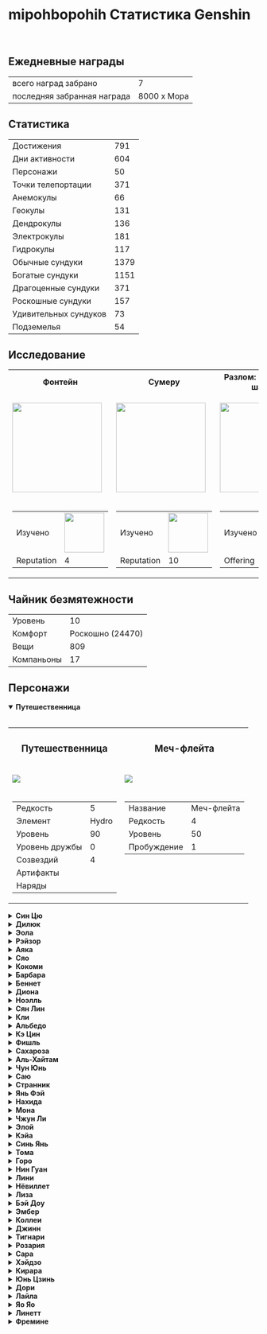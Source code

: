 <head>
  <meta charset="UTF-8" />
  <meta name="viewport" content="width=device-width, initial-scale=1.0" />
  <title>mbgenshin stats</title>
  <link rel="stylesheet" href="/styles.css" />
</head>

<body>
  <h1 class="center">mipohbopohih Статистика Genshin</h1>
  <br />

  <h2>Ежедневные награды</h2>
  <table>
    <tr>
      <td>всего наград забрано</td>
      <td>7</td>
    </tr>
    <tr>
      <td>последняя забранная награда</td>
      <td>8000 x Мора</td>
    </tr>
  </table>

  <h2>Статистика</h2>
  <table>
    <tr>
      <td>Достижения</td>
      <td>791</td>
    </tr>
    <tr>
      <td>Дни активности</td>
      <td>604</td>
    </tr>
    <tr>
      <td>Персонажи</td>
      <td>50</td>
    </tr>
    <tr>
      <td>Точки телепортации</td>
      <td>371</td>
    </tr>
    <tr>
      <td>Анемокулы</td>
      <td>66</td>
    </tr>
    <tr>
      <td>Геокулы</td>
      <td>131</td>
    </tr>
    <tr>
      <td>Дендрокулы</td>
      <td>136</td>
    </tr>
    <tr>
      <td>Электрокулы</td>
      <td>181</td>
    </tr>
    <tr>
      <td>Гидрокулы</td>
      <td>117</td>
    </tr>
    <tr>
      <td>Обычные сундуки</td>
      <td>1379</td>
    </tr>
    <tr>
      <td>Богатые сундуки</td>
      <td>1151</td>
    </tr>
    <tr>
      <td>Драгоценные сундуки</td>
      <td>371</td>
    </tr>
    <tr>
      <td>Роскошные сундуки</td>
      <td>157</td>
    </tr>
    <tr>
      <td>Удивительных сундуков</td>
      <td>73</td>
    </tr>
    <tr>
      <td>Подземелья</td>
      <td>54</td>
    </tr>
  </table>

  <h2>Исследование</h2>
  <table>
    <tr>
      <th>Фонтейн</th>
      <th>Сумеру</th>
      <th>Разлом: Подземные шахты</th>
      <th>Разлом</th>
      <th>Энканомия</th>
      <th>Инадзума</th>
      <th>Драконий хребет</th>
      <th>Ли Юэ</th>
      <th>Мондштадт</th>
    </tr>
    <tr>
      <td>
        <p class="center">
          <img
            src="https://upload-os-bbs.mihoyo.com/game_record/genshin/city_icon/UI_ChapterIcon_Fengdan.png"
            width="180"
          />
        </p>
      </td>
      <td>
        <p class="center">
          <img
            src="https://upload-os-bbs.mihoyo.com/game_record/genshin/city_icon/UI_ChapterIcon_Xumi.png"
            width="180"
          />
        </p>
      </td>
      <td>
        <p class="center">
          <img
            src="https://upload-os-bbs.mihoyo.com/game_record/genshin/city_icon/UI_ChapterIcon_ChasmsMaw.png"
            width="180"
          />
        </p>
      </td>
      <td>
        <p class="center">
          <img
            src="https://upload-os-bbs.mihoyo.com/game_record/genshin/city_icon/UI_ChapterIcon_ChasmsMaw.png"
            width="180"
          />
        </p>
      </td>
      <td>
        <p class="center">
          <img
            src="https://upload-os-bbs.mihoyo.com/game_record/genshin/city_icon/UI_ChapterIcon_Enkanomiya.png"
            width="180"
          />
        </p>
      </td>
      <td>
        <p class="center">
          <img
            src="https://upload-os-bbs.mihoyo.com/game_record/genshin/city_icon/UI_ChapterIcon_Daoqi.png"
            width="180"
          />
        </p>
      </td>
      <td>
        <p class="center">
          <img
            src="https://upload-os-bbs.mihoyo.com/game_record/genshin/city_icon/UI_ChapterIcon_Dragonspine.png"
            width="180"
          />
        </p>
      </td>
      <td>
        <p class="center">
          <img
            src="https://upload-os-bbs.mihoyo.com/game_record/genshin/city_icon/UI_ChapterIcon_Liyue.png"
            width="180"
          />
        </p>
      </td>
      <td>
        <p class="center">
          <img
            src="https://upload-os-bbs.mihoyo.com/game_record/genshin/city_icon/UI_ChapterIcon_Mengde.png"
            width="180"
          />
        </p>
      </td>
    </tr>
    <tr>
      <td>
        <table>
          <tr>
            <td>Изучено</td>
            <td>
              <img src="https://progress-bar.dev/35/" width="80" />
            </td>
          </tr>
          <tr>
            <td>Reputation</td>
            <td>4</td>
          </tr>
        </table>
      </td>
      <td>
        <table>
          <tr>
            <td>Изучено</td>
            <td>
              <img src="https://progress-bar.dev/44/" width="80" />
            </td>
          </tr>
          <tr>
            <td>Reputation</td>
            <td>10</td>
          </tr>
        </table>
      </td>
      <td>
        <table>
          <tr>
            <td>Изучено</td>
            <td>
              <img src="https://progress-bar.dev/95/" width="80" />
            </td>
          </tr>
          <tr>
            <td>Offering</td>
            <td>10</td>
          </tr>
        </table>
      </td>
      <td>
        <table>
          <tr>
            <td>Изучено</td>
            <td>
              <img src="https://progress-bar.dev/81/" width="80" />
            </td>
          </tr>
          <tr>
            <td>Offering</td>
            <td>10</td>
          </tr>
        </table>
      </td>
      <td>
        <table>
          <tr>
            <td>Изучено</td>
            <td>
              <img src="https://progress-bar.dev/66/" width="80" />
            </td>
          </tr>
          <tr>
            <td>Offering</td>
            <td>0</td>
          </tr>
        </table>
      </td>
      <td>
        <table>
          <tr>
            <td>Изучено</td>
            <td>
              <img src="https://progress-bar.dev/95/" width="80" />
            </td>
          </tr>
          <tr>
            <td>Reputation</td>
            <td>10</td>
          </tr>
        </table>
      </td>
      <td>
        <table>
          <tr>
            <td>Изучено</td>
            <td>
              <img src="https://progress-bar.dev/97/" width="80" />
            </td>
          </tr>
          <tr>
            <td>Offering</td>
            <td>12</td>
          </tr>
        </table>
      </td>
      <td>
        <table>
          <tr>
            <td>Изучено</td>
            <td>
              <img src="https://progress-bar.dev/88/" width="80" />
            </td>
          </tr>
          <tr>
            <td>Reputation</td>
            <td>8</td>
          </tr>
        </table>
      </td>
      <td>
        <table>
          <tr>
            <td>Изучено</td>
            <td>
              <img src="https://progress-bar.dev/98/" width="80" />
            </td>
          </tr>
          <tr>
            <td>Reputation</td>
            <td>8</td>
          </tr>
        </table>
      </td>
    </tr>
  </table>
  <h2>Чайник безмятежности</h2>
  <table>
    <tr>
      <td>Уровень</td>
      <td>10</td>
    </tr>
    <tr>
      <td>Комфорт</td>
      <td>Роскошно (24470)</td>
    </tr>
    <tr>
      <td>Вещи</td>
      <td>809</td>
    </tr>
    <tr>
      <td>Компаньоны</td>
      <td>17</td>
    </tr>
  </table>
  <h2>Персонажи</h2>
  <details open>
    <summary><b>Путешественница</b></summary>
    <br />
    <table>
      <tr>
        <th>
          <h3 class="center">Путешественница</h3>
        </th>
        <th>
          <h3 class="center">Меч-флейта</h3>
        </th>
      </tr>
      <tr>
        <td>
          <p class="center">
            <img
              src="https://upload-os-bbs.mihoyo.com/game_record/genshin/character_icon/UI_AvatarIcon_PlayerGirl.png"
            />
          </p>
        </td>
        <td>
          <p class="center">
            <img
              src="https://act.hoyoverse.com/hk4e/e20200928calculate/item_icon_u8f88e/0d09c7c701ef837f928f0d74858417ee.png"
            />
          </p>
        </td>
      </tr>
      <tr>
        <td>
          <table>
            <tr>
              <td>Редкость</td>
              <td>5</td>
            </tr>
            <tr>
              <td>Элемент</td>
              <td>Hydro</td>
            </tr>
            <tr>
              <td>Уровень</td>
              <td>90</td>
            </tr>
            <tr>
              <td>Уровень дружбы</td>
              <td>0</td>
            </tr>
            <tr>
              <td>Созвездий</td>
              <td>4</td>
            </tr>
            <tr>
              <td>Артифакты</td>
              <td></td>
            </tr>
            <tr>
              <td>Наряды</td>
              <td></td>
            </tr>
          </table>
        </td>
        <td valign="top">
          <table>
            <tr>
              <td>Название</td>
              <td>Меч-флейта</td>
            </tr>
            <tr>
              <td>Редкость</td>
              <td>4</td>
            </tr>
            <tr>
              <td>Уровень</td>
              <td>50</td>
            </tr>
            <tr>
              <td>Пробуждение</td>
              <td>1</td>
            </tr>
          </table>
        </td>
      </tr>
    </table>
  </details>
  <details>
    <summary><b>Син Цю</b></summary>
    <br />
    <table>
      <tr>
        <th>
          <h3 class="center">Син Цю</h3>
        </th>
        <th>
          <h3 class="center">Церемониальный меч</h3>
        </th>
      </tr>
      <tr>
        <td>
          <p class="center">
            <img
              src="https://upload-os-bbs.mihoyo.com/game_record/genshin/character_icon/UI_AvatarIcon_Xingqiu.png"
            />
          </p>
        </td>
        <td>
          <p class="center">
            <img
              src="https://act.hoyoverse.com/hk4e/e20200928calculate/item_icon_u8f88e/86f49e8b9825feb735ffae0d64b3772f.png"
            />
          </p>
        </td>
      </tr>
      <tr>
        <td>
          <table>
            <tr>
              <td>Редкость</td>
              <td>4</td>
            </tr>
            <tr>
              <td>Элемент</td>
              <td>Hydro</td>
            </tr>
            <tr>
              <td>Уровень</td>
              <td>90</td>
            </tr>
            <tr>
              <td>Уровень дружбы</td>
              <td>10</td>
            </tr>
            <tr>
              <td>Созвездий</td>
              <td>6</td>
            </tr>
            <tr>
              <td>Артифакты</td>
              <td>
                4 x Церемония древней знати<br />1 x Странствующий ансамбль<br />
              </td>
            </tr>
            <tr>
              <td>Наряды</td>
              <td></td>
            </tr>
          </table>
        </td>
        <td valign="top">
          <table>
            <tr>
              <td>Название</td>
              <td>Церемониальный меч</td>
            </tr>
            <tr>
              <td>Редкость</td>
              <td>4</td>
            </tr>
            <tr>
              <td>Уровень</td>
              <td>90</td>
            </tr>
            <tr>
              <td>Пробуждение</td>
              <td>5</td>
            </tr>
          </table>
        </td>
      </tr>
    </table>
  </details>
  <details>
    <summary><b>Дилюк</b></summary>
    <br />
    <table>
      <tr>
        <th>
          <h3 class="center">Дилюк</h3>
        </th>
        <th>
          <h3 class="center">Прототип: Архаичный</h3>
        </th>
      </tr>
      <tr>
        <td>
          <p class="center">
            <img
              src="https://upload-os-bbs.mihoyo.com/game_record/genshin/character_icon/UI_AvatarIcon_Diluc.png"
            />
          </p>
        </td>
        <td>
          <p class="center">
            <img
              src="https://act.hoyoverse.com/hk4e/e20200928calculate/item_icon_u8f88e/36d4aebe9efbf15ea13f4dd1b9b9d707.png"
            />
          </p>
        </td>
      </tr>
      <tr>
        <td>
          <table>
            <tr>
              <td>Редкость</td>
              <td>5</td>
            </tr>
            <tr>
              <td>Элемент</td>
              <td>Pyro</td>
            </tr>
            <tr>
              <td>Уровень</td>
              <td>90</td>
            </tr>
            <tr>
              <td>Уровень дружбы</td>
              <td>10</td>
            </tr>
            <tr>
              <td>Созвездий</td>
              <td>2</td>
            </tr>
            <tr>
              <td>Артифакты</td>
              <td>4 x Горящая алая ведьма<br />1 x Рыцарь крови<br /></td>
            </tr>
            <tr>
              <td>Наряды</td>
              <td></td>
            </tr>
          </table>
        </td>
        <td valign="top">
          <table>
            <tr>
              <td>Название</td>
              <td>Прототип: Архаичный</td>
            </tr>
            <tr>
              <td>Редкость</td>
              <td>4</td>
            </tr>
            <tr>
              <td>Уровень</td>
              <td>90</td>
            </tr>
            <tr>
              <td>Пробуждение</td>
              <td>5</td>
            </tr>
          </table>
        </td>
      </tr>
    </table>
  </details>
  <details>
    <summary><b>Эола</b></summary>
    <br />
    <table>
      <tr>
        <th>
          <h3 class="center">Эола</h3>
        </th>
        <th>
          <h3 class="center">Волчья погибель</h3>
        </th>
      </tr>
      <tr>
        <td>
          <p class="center">
            <img
              src="https://upload-os-bbs.mihoyo.com/game_record/genshin/character_icon/UI_AvatarIcon_Eula.png"
            />
          </p>
        </td>
        <td>
          <p class="center">
            <img
              src="https://act.hoyoverse.com/hk4e/e20200928calculate/item_icon_u8f88e/3bf39723d17b76036dece9e2459dd3e9.png"
            />
          </p>
        </td>
      </tr>
      <tr>
        <td>
          <table>
            <tr>
              <td>Редкость</td>
              <td>5</td>
            </tr>
            <tr>
              <td>Элемент</td>
              <td>Cryo</td>
            </tr>
            <tr>
              <td>Уровень</td>
              <td>90</td>
            </tr>
            <tr>
              <td>Уровень дружбы</td>
              <td>10</td>
            </tr>
            <tr>
              <td>Созвездий</td>
              <td>0</td>
            </tr>
            <tr>
              <td>Артифакты</td>
              <td>2 x Бледный огонь<br />3 x Рыцарь крови<br /></td>
            </tr>
            <tr>
              <td>Наряды</td>
              <td></td>
            </tr>
          </table>
        </td>
        <td valign="top">
          <table>
            <tr>
              <td>Название</td>
              <td>Волчья погибель</td>
            </tr>
            <tr>
              <td>Редкость</td>
              <td>5</td>
            </tr>
            <tr>
              <td>Уровень</td>
              <td>90</td>
            </tr>
            <tr>
              <td>Пробуждение</td>
              <td>2</td>
            </tr>
          </table>
        </td>
      </tr>
    </table>
  </details>
  <details>
    <summary><b>Рэйзор</b></summary>
    <br />
    <table>
      <tr>
        <th>
          <h3 class="center">Рэйзор</h3>
        </th>
        <th>
          <h3 class="center">Заснеженное звёздное серебро</h3>
        </th>
      </tr>
      <tr>
        <td>
          <p class="center">
            <img
              src="https://upload-os-bbs.mihoyo.com/game_record/genshin/character_icon/UI_AvatarIcon_Razor.png"
            />
          </p>
        </td>
        <td>
          <p class="center">
            <img
              src="https://act.hoyoverse.com/hk4e/e20200928calculate/item_icon_u8f88e/96fc84fbbea97c76db5dd98d6d03d4ea.png"
            />
          </p>
        </td>
      </tr>
      <tr>
        <td>
          <table>
            <tr>
              <td>Редкость</td>
              <td>4</td>
            </tr>
            <tr>
              <td>Элемент</td>
              <td>Electro</td>
            </tr>
            <tr>
              <td>Уровень</td>
              <td>90</td>
            </tr>
            <tr>
              <td>Уровень дружбы</td>
              <td>10</td>
            </tr>
            <tr>
              <td>Созвездий</td>
              <td>3</td>
            </tr>
            <tr>
              <td>Артифакты</td>
              <td></td>
            </tr>
            <tr>
              <td>Наряды</td>
              <td></td>
            </tr>
          </table>
        </td>
        <td valign="top">
          <table>
            <tr>
              <td>Название</td>
              <td>Заснеженное звёздное серебро</td>
            </tr>
            <tr>
              <td>Редкость</td>
              <td>4</td>
            </tr>
            <tr>
              <td>Уровень</td>
              <td>60</td>
            </tr>
            <tr>
              <td>Пробуждение</td>
              <td>1</td>
            </tr>
          </table>
        </td>
      </tr>
    </table>
  </details>
  <details>
    <summary><b>Аяка</b></summary>
    <br />
    <table>
      <tr>
        <th>
          <h3 class="center">Аяка</h3>
        </th>
        <th>
          <h3 class="center">Амэнома Кагэути</h3>
        </th>
      </tr>
      <tr>
        <td>
          <p class="center">
            <img
              src="https://upload-os-bbs.mihoyo.com/game_record/genshin/character_icon/UI_AvatarIcon_Ayaka.png"
            />
          </p>
        </td>
        <td>
          <p class="center">
            <img
              src="https://act.hoyoverse.com/hk4e/e20200928calculate/item_icon_u8f88e/804562fcc3fa8873c8a41b3a41e298d7.png"
            />
          </p>
        </td>
      </tr>
      <tr>
        <td>
          <table>
            <tr>
              <td>Редкость</td>
              <td>5</td>
            </tr>
            <tr>
              <td>Элемент</td>
              <td>Cryo</td>
            </tr>
            <tr>
              <td>Уровень</td>
              <td>80</td>
            </tr>
            <tr>
              <td>Уровень дружбы</td>
              <td>10</td>
            </tr>
            <tr>
              <td>Созвездий</td>
              <td>0</td>
            </tr>
            <tr>
              <td>Артифакты</td>
              <td>
                4 x Эмблема рассечённой судьбы<br />1 x Конец гладиатора<br />
              </td>
            </tr>
            <tr>
              <td>Наряды</td>
              <td></td>
            </tr>
          </table>
        </td>
        <td valign="top">
          <table>
            <tr>
              <td>Название</td>
              <td>Амэнома Кагэути</td>
            </tr>
            <tr>
              <td>Редкость</td>
              <td>4</td>
            </tr>
            <tr>
              <td>Уровень</td>
              <td>60</td>
            </tr>
            <tr>
              <td>Пробуждение</td>
              <td>1</td>
            </tr>
          </table>
        </td>
      </tr>
    </table>
  </details>
  <details>
    <summary><b>Сяо</b></summary>
    <br />
    <table>
      <tr>
        <th>
          <h3 class="center">Сяо</h3>
        </th>
        <th>
          <h3 class="center">Белая кисть</h3>
        </th>
      </tr>
      <tr>
        <td>
          <p class="center">
            <img
              src="https://upload-os-bbs.mihoyo.com/game_record/genshin/character_icon/UI_AvatarIcon_Xiao.png"
            />
          </p>
        </td>
        <td>
          <p class="center">
            <img
              src="https://act.hoyoverse.com/hk4e/e20200928calculate/item_icon_u8f88e/3608e8850dd6f802136b9defa4dba7a0.png"
            />
          </p>
        </td>
      </tr>
      <tr>
        <td>
          <table>
            <tr>
              <td>Редкость</td>
              <td>5</td>
            </tr>
            <tr>
              <td>Элемент</td>
              <td>Anemo</td>
            </tr>
            <tr>
              <td>Уровень</td>
              <td>80</td>
            </tr>
            <tr>
              <td>Уровень дружбы</td>
              <td>10</td>
            </tr>
            <tr>
              <td>Созвездий</td>
              <td>1</td>
            </tr>
            <tr>
              <td>Артифакты</td>
              <td>3 x Странствующий ансамбль<br /></td>
            </tr>
            <tr>
              <td>Наряды</td>
              <td></td>
            </tr>
          </table>
        </td>
        <td valign="top">
          <table>
            <tr>
              <td>Название</td>
              <td>Белая кисть</td>
            </tr>
            <tr>
              <td>Редкость</td>
              <td>3</td>
            </tr>
            <tr>
              <td>Уровень</td>
              <td>60</td>
            </tr>
            <tr>
              <td>Пробуждение</td>
              <td>2</td>
            </tr>
          </table>
        </td>
      </tr>
    </table>
  </details>
  <details>
    <summary><b>Кокоми</b></summary>
    <br />
    <table>
      <tr>
        <th>
          <h3 class="center">Кокоми</h3>
        </th>
        <th>
          <h3 class="center">Эпос о драконоборцах</h3>
        </th>
      </tr>
      <tr>
        <td>
          <p class="center">
            <img
              src="https://upload-os-bbs.mihoyo.com/game_record/genshin/character_icon/UI_AvatarIcon_Kokomi.png"
            />
          </p>
        </td>
        <td>
          <p class="center">
            <img
              src="https://act.hoyoverse.com/hk4e/e20200928calculate/item_icon_u8f88e/e6fa22215c5be4aeb8c632ad53c401d8.png"
            />
          </p>
        </td>
      </tr>
      <tr>
        <td>
          <table>
            <tr>
              <td>Редкость</td>
              <td>5</td>
            </tr>
            <tr>
              <td>Элемент</td>
              <td>Hydro</td>
            </tr>
            <tr>
              <td>Уровень</td>
              <td>70</td>
            </tr>
            <tr>
              <td>Уровень дружбы</td>
              <td>10</td>
            </tr>
            <tr>
              <td>Созвездий</td>
              <td>0</td>
            </tr>
            <tr>
              <td>Артифакты</td>
              <td>
                4 x Стойкость Миллелита<br />1 x Возлюбленная юная дева<br />
              </td>
            </tr>
            <tr>
              <td>Наряды</td>
              <td></td>
            </tr>
          </table>
        </td>
        <td valign="top">
          <table>
            <tr>
              <td>Название</td>
              <td>Эпос о драконоборцах</td>
            </tr>
            <tr>
              <td>Редкость</td>
              <td>3</td>
            </tr>
            <tr>
              <td>Уровень</td>
              <td>90</td>
            </tr>
            <tr>
              <td>Пробуждение</td>
              <td>5</td>
            </tr>
          </table>
        </td>
      </tr>
    </table>
  </details>
  <details>
    <summary><b>Барбара</b></summary>
    <br />
    <table>
      <tr>
        <th>
          <h3 class="center">Барбара</h3>
        </th>
        <th>
          <h3 class="center">Эпос о драконоборцах</h3>
        </th>
      </tr>
      <tr>
        <td>
          <p class="center">
            <img
              src="https://upload-os-bbs.mihoyo.com/game_record/genshin/character_icon/UI_AvatarIcon_Barbara.png"
            />
          </p>
        </td>
        <td>
          <p class="center">
            <img
              src="https://act.hoyoverse.com/hk4e/e20200928calculate/item_icon_u8f88e/e6fa22215c5be4aeb8c632ad53c401d8.png"
            />
          </p>
        </td>
      </tr>
      <tr>
        <td>
          <table>
            <tr>
              <td>Редкость</td>
              <td>4</td>
            </tr>
            <tr>
              <td>Элемент</td>
              <td>Hydro</td>
            </tr>
            <tr>
              <td>Уровень</td>
              <td>70</td>
            </tr>
            <tr>
              <td>Уровень дружбы</td>
              <td>10</td>
            </tr>
            <tr>
              <td>Созвездий</td>
              <td>5</td>
            </tr>
            <tr>
              <td>Артифакты</td>
              <td>
                3 x Возлюбленная юная дева<br />1 x Странствующий ансамбль<br />1
                x Конец гладиатора<br />
              </td>
            </tr>
            <tr>
              <td>Наряды</td>
              <td>Летний блеск</td>
            </tr>
          </table>
        </td>
        <td valign="top">
          <table>
            <tr>
              <td>Название</td>
              <td>Эпос о драконоборцах</td>
            </tr>
            <tr>
              <td>Редкость</td>
              <td>3</td>
            </tr>
            <tr>
              <td>Уровень</td>
              <td>90</td>
            </tr>
            <tr>
              <td>Пробуждение</td>
              <td>5</td>
            </tr>
          </table>
        </td>
      </tr>
    </table>
  </details>
  <details>
    <summary><b>Беннет</b></summary>
    <br />
    <table>
      <tr>
        <th>
          <h3 class="center">Беннет</h3>
        </th>
        <th>
          <h3 class="center">Прототип: Злоба</h3>
        </th>
      </tr>
      <tr>
        <td>
          <p class="center">
            <img
              src="https://upload-os-bbs.mihoyo.com/game_record/genshin/character_icon/UI_AvatarIcon_Bennett.png"
            />
          </p>
        </td>
        <td>
          <p class="center">
            <img
              src="https://act.hoyoverse.com/hk4e/e20200928calculate/item_icon_u8f88e/a43522ceba0fb934975a00142d3ea6bc.png"
            />
          </p>
        </td>
      </tr>
      <tr>
        <td>
          <table>
            <tr>
              <td>Редкость</td>
              <td>4</td>
            </tr>
            <tr>
              <td>Элемент</td>
              <td>Pyro</td>
            </tr>
            <tr>
              <td>Уровень</td>
              <td>70</td>
            </tr>
            <tr>
              <td>Уровень дружбы</td>
              <td>10</td>
            </tr>
            <tr>
              <td>Созвездий</td>
              <td>4</td>
            </tr>
            <tr>
              <td>Артифакты</td>
              <td>1 x Конец гладиатора<br />4 x Инструктор<br /></td>
            </tr>
            <tr>
              <td>Наряды</td>
              <td></td>
            </tr>
          </table>
        </td>
        <td valign="top">
          <table>
            <tr>
              <td>Название</td>
              <td>Прототип: Злоба</td>
            </tr>
            <tr>
              <td>Редкость</td>
              <td>4</td>
            </tr>
            <tr>
              <td>Уровень</td>
              <td>70</td>
            </tr>
            <tr>
              <td>Пробуждение</td>
              <td>1</td>
            </tr>
          </table>
        </td>
      </tr>
    </table>
  </details>
  <details>
    <summary><b>Диона</b></summary>
    <br />
    <table>
      <tr>
        <th>
          <h3 class="center">Диона</h3>
        </th>
        <th>
          <h3 class="center">Изогнутый лук</h3>
        </th>
      </tr>
      <tr>
        <td>
          <p class="center">
            <img
              src="https://upload-os-bbs.mihoyo.com/game_record/genshin/character_icon/UI_AvatarIcon_Diona.png"
            />
          </p>
        </td>
        <td>
          <p class="center">
            <img
              src="https://act.hoyoverse.com/hk4e/e20200928calculate/item_icon_u8f88e/35c0d0b36b3e9bb3ab3185c074203566.png"
            />
          </p>
        </td>
      </tr>
      <tr>
        <td>
          <table>
            <tr>
              <td>Редкость</td>
              <td>4</td>
            </tr>
            <tr>
              <td>Элемент</td>
              <td>Cryo</td>
            </tr>
            <tr>
              <td>Уровень</td>
              <td>70</td>
            </tr>
            <tr>
              <td>Уровень дружбы</td>
              <td>10</td>
            </tr>
            <tr>
              <td>Созвездий</td>
              <td>6</td>
            </tr>
            <tr>
              <td>Артифакты</td>
              <td></td>
            </tr>
            <tr>
              <td>Наряды</td>
              <td></td>
            </tr>
          </table>
        </td>
        <td valign="top">
          <table>
            <tr>
              <td>Название</td>
              <td>Изогнутый лук</td>
            </tr>
            <tr>
              <td>Редкость</td>
              <td>3</td>
            </tr>
            <tr>
              <td>Уровень</td>
              <td>40</td>
            </tr>
            <tr>
              <td>Пробуждение</td>
              <td>2</td>
            </tr>
          </table>
        </td>
      </tr>
    </table>
  </details>
  <details>
    <summary><b>Ноэлль</b></summary>
    <br />
    <table>
      <tr>
        <th>
          <h3 class="center">Ноэлль</h3>
        </th>
        <th>
          <h3 class="center">Белая тень</h3>
        </th>
      </tr>
      <tr>
        <td>
          <p class="center">
            <img
              src="https://upload-os-bbs.mihoyo.com/game_record/genshin/character_icon/UI_AvatarIcon_Noel.png"
            />
          </p>
        </td>
        <td>
          <p class="center">
            <img
              src="https://act.hoyoverse.com/hk4e/e20200928calculate/item_icon_u8f88e/83c40c01a583ac50c331d878b1bbccef.png"
            />
          </p>
        </td>
      </tr>
      <tr>
        <td>
          <table>
            <tr>
              <td>Редкость</td>
              <td>4</td>
            </tr>
            <tr>
              <td>Элемент</td>
              <td>Geo</td>
            </tr>
            <tr>
              <td>Уровень</td>
              <td>70</td>
            </tr>
            <tr>
              <td>Уровень дружбы</td>
              <td>6</td>
            </tr>
            <tr>
              <td>Созвездий</td>
              <td>6</td>
            </tr>
            <tr>
              <td>Артифакты</td>
              <td>
                2 x Кокон сладких грёз<br />2 x Конец гладиатора<br />1 x
                Странствующий ансамбль<br />
              </td>
            </tr>
            <tr>
              <td>Наряды</td>
              <td></td>
            </tr>
          </table>
        </td>
        <td valign="top">
          <table>
            <tr>
              <td>Название</td>
              <td>Белая тень</td>
            </tr>
            <tr>
              <td>Редкость</td>
              <td>4</td>
            </tr>
            <tr>
              <td>Уровень</td>
              <td>70</td>
            </tr>
            <tr>
              <td>Пробуждение</td>
              <td>1</td>
            </tr>
          </table>
        </td>
      </tr>
    </table>
  </details>
  <details>
    <summary><b>Сян Лин</b></summary>
    <br />
    <table>
      <tr>
        <th>
          <h3 class="center">Сян Лин</h3>
        </th>
        <th>
          <h3 class="center">Гроза драконов</h3>
        </th>
      </tr>
      <tr>
        <td>
          <p class="center">
            <img
              src="https://upload-os-bbs.mihoyo.com/game_record/genshin/character_icon/UI_AvatarIcon_Xiangling.png"
            />
          </p>
        </td>
        <td>
          <p class="center">
            <img
              src="https://act.hoyoverse.com/hk4e/e20200928calculate/item_icon_u8f88e/1d8abfb25a5e8a7285b715ef51a3aec9.png"
            />
          </p>
        </td>
      </tr>
      <tr>
        <td>
          <table>
            <tr>
              <td>Редкость</td>
              <td>4</td>
            </tr>
            <tr>
              <td>Элемент</td>
              <td>Pyro</td>
            </tr>
            <tr>
              <td>Уровень</td>
              <td>70</td>
            </tr>
            <tr>
              <td>Уровень дружбы</td>
              <td>1</td>
            </tr>
            <tr>
              <td>Созвездий</td>
              <td>4</td>
            </tr>
            <tr>
              <td>Артифакты</td>
              <td>1 x Конец гладиатора<br /></td>
            </tr>
            <tr>
              <td>Наряды</td>
              <td></td>
            </tr>
          </table>
        </td>
        <td valign="top">
          <table>
            <tr>
              <td>Название</td>
              <td>Гроза драконов</td>
            </tr>
            <tr>
              <td>Редкость</td>
              <td>4</td>
            </tr>
            <tr>
              <td>Уровень</td>
              <td>50</td>
            </tr>
            <tr>
              <td>Пробуждение</td>
              <td>5</td>
            </tr>
          </table>
        </td>
      </tr>
    </table>
  </details>
  <details>
    <summary><b>Кли</b></summary>
    <br />
    <table>
      <tr>
        <th>
          <h3 class="center">Кли</h3>
        </th>
        <th>
          <h3 class="center">Истории Додоко</h3>
        </th>
      </tr>
      <tr>
        <td>
          <p class="center">
            <img
              src="https://upload-os-bbs.mihoyo.com/game_record/genshin/character_icon/UI_AvatarIcon_Klee.png"
            />
          </p>
        </td>
        <td>
          <p class="center">
            <img
              src="https://act.hoyoverse.com/hk4e/e20200928calculate/item_icon_u8f88e/45b0a4cb51f5b1655241a95801363294.png"
            />
          </p>
        </td>
      </tr>
      <tr>
        <td>
          <table>
            <tr>
              <td>Редкость</td>
              <td>5</td>
            </tr>
            <tr>
              <td>Элемент</td>
              <td>Pyro</td>
            </tr>
            <tr>
              <td>Уровень</td>
              <td>60</td>
            </tr>
            <tr>
              <td>Уровень дружбы</td>
              <td>10</td>
            </tr>
            <tr>
              <td>Созвездий</td>
              <td>0</td>
            </tr>
            <tr>
              <td>Артифакты</td>
              <td></td>
            </tr>
            <tr>
              <td>Наряды</td>
              <td></td>
            </tr>
          </table>
        </td>
        <td valign="top">
          <table>
            <tr>
              <td>Название</td>
              <td>Истории Додоко</td>
            </tr>
            <tr>
              <td>Редкость</td>
              <td>4</td>
            </tr>
            <tr>
              <td>Уровень</td>
              <td>60</td>
            </tr>
            <tr>
              <td>Пробуждение</td>
              <td>5</td>
            </tr>
          </table>
        </td>
      </tr>
    </table>
  </details>
  <details>
    <summary><b>Альбедо</b></summary>
    <br />
    <table>
      <tr>
        <th>
          <h3 class="center">Альбедо</h3>
        </th>
        <th>
          <h3 class="center">Киноварное веретено</h3>
        </th>
      </tr>
      <tr>
        <td>
          <p class="center">
            <img
              src="https://upload-os-bbs.mihoyo.com/game_record/genshin/character_icon/UI_AvatarIcon_Albedo.png"
            />
          </p>
        </td>
        <td>
          <p class="center">
            <img
              src="https://act.hoyoverse.com/hk4e/e20200928calculate/item_icon_u8f88e/d397723e9c5588a6a7ace57ae3e06e65.png"
            />
          </p>
        </td>
      </tr>
      <tr>
        <td>
          <table>
            <tr>
              <td>Редкость</td>
              <td>5</td>
            </tr>
            <tr>
              <td>Элемент</td>
              <td>Geo</td>
            </tr>
            <tr>
              <td>Уровень</td>
              <td>60</td>
            </tr>
            <tr>
              <td>Уровень дружбы</td>
              <td>10</td>
            </tr>
            <tr>
              <td>Созвездий</td>
              <td>0</td>
            </tr>
            <tr>
              <td>Артифакты</td>
              <td></td>
            </tr>
            <tr>
              <td>Наряды</td>
              <td></td>
            </tr>
          </table>
        </td>
        <td valign="top">
          <table>
            <tr>
              <td>Название</td>
              <td>Киноварное веретено</td>
            </tr>
            <tr>
              <td>Редкость</td>
              <td>4</td>
            </tr>
            <tr>
              <td>Уровень</td>
              <td>70</td>
            </tr>
            <tr>
              <td>Пробуждение</td>
              <td>5</td>
            </tr>
          </table>
        </td>
      </tr>
    </table>
  </details>
  <details>
    <summary><b>Кэ Цин</b></summary>
    <br />
    <table>
      <tr>
        <th>
          <h3 class="center">Кэ Цин</h3>
        </th>
        <th>
          <h3 class="center">Тупой меч</h3>
        </th>
      </tr>
      <tr>
        <td>
          <p class="center">
            <img
              src="https://upload-os-bbs.mihoyo.com/game_record/genshin/character_icon/UI_AvatarIcon_Keqing.png"
            />
          </p>
        </td>
        <td>
          <p class="center">
            <img
              src="https://act.hoyoverse.com/hk4e/e20200928calculate/item_icon_u8f88e/d8a86bd1d7f208bff83ff34989d05b60.png"
            />
          </p>
        </td>
      </tr>
      <tr>
        <td>
          <table>
            <tr>
              <td>Редкость</td>
              <td>5</td>
            </tr>
            <tr>
              <td>Элемент</td>
              <td>Electro</td>
            </tr>
            <tr>
              <td>Уровень</td>
              <td>60</td>
            </tr>
            <tr>
              <td>Уровень дружбы</td>
              <td>10</td>
            </tr>
            <tr>
              <td>Созвездий</td>
              <td>3</td>
            </tr>
            <tr>
              <td>Артифакты</td>
              <td></td>
            </tr>
            <tr>
              <td>Наряды</td>
              <td></td>
            </tr>
          </table>
        </td>
        <td valign="top">
          <table>
            <tr>
              <td>Название</td>
              <td>Тупой меч</td>
            </tr>
            <tr>
              <td>Редкость</td>
              <td>1</td>
            </tr>
            <tr>
              <td>Уровень</td>
              <td>70</td>
            </tr>
            <tr>
              <td>Пробуждение</td>
              <td>1</td>
            </tr>
          </table>
        </td>
      </tr>
    </table>
  </details>
  <details>
    <summary><b>Фишль</b></summary>
    <br />
    <table>
      <tr>
        <th>
          <h3 class="center">Фишль</h3>
        </th>
        <th>
          <h3 class="center">Бесструнный</h3>
        </th>
      </tr>
      <tr>
        <td>
          <p class="center">
            <img
              src="https://upload-os-bbs.mihoyo.com/game_record/genshin/character_icon/UI_AvatarIcon_Fischl.png"
            />
          </p>
        </td>
        <td>
          <p class="center">
            <img
              src="https://act.hoyoverse.com/hk4e/e20200928calculate/item_icon_u8f88e/85c82d0a76efa0cce91c3c6c9455fd25.png"
            />
          </p>
        </td>
      </tr>
      <tr>
        <td>
          <table>
            <tr>
              <td>Редкость</td>
              <td>4</td>
            </tr>
            <tr>
              <td>Элемент</td>
              <td>Electro</td>
            </tr>
            <tr>
              <td>Уровень</td>
              <td>60</td>
            </tr>
            <tr>
              <td>Уровень дружбы</td>
              <td>10</td>
            </tr>
            <tr>
              <td>Созвездий</td>
              <td>6</td>
            </tr>
            <tr>
              <td>Артифакты</td>
              <td>
                4 x Странствующий ансамбль<br />1 x Стойкость Миллелита<br />
              </td>
            </tr>
            <tr>
              <td>Наряды</td>
              <td>Сон вечной ночи</td>
            </tr>
          </table>
        </td>
        <td valign="top">
          <table>
            <tr>
              <td>Название</td>
              <td>Бесструнный</td>
            </tr>
            <tr>
              <td>Редкость</td>
              <td>4</td>
            </tr>
            <tr>
              <td>Уровень</td>
              <td>70</td>
            </tr>
            <tr>
              <td>Пробуждение</td>
              <td>5</td>
            </tr>
          </table>
        </td>
      </tr>
    </table>
  </details>
  <details>
    <summary><b>Сахароза</b></summary>
    <br />
    <table>
      <tr>
        <th>
          <h3 class="center">Сахароза</h3>
        </th>
        <th>
          <h3 class="center">Песнь странника</h3>
        </th>
      </tr>
      <tr>
        <td>
          <p class="center">
            <img
              src="https://upload-os-bbs.mihoyo.com/game_record/genshin/character_icon/UI_AvatarIcon_Sucrose.png"
            />
          </p>
        </td>
        <td>
          <p class="center">
            <img
              src="https://act.hoyoverse.com/hk4e/e20200928calculate/item_icon_u8f88e/87cfb60a01d377b362434e99f6b48124.png"
            />
          </p>
        </td>
      </tr>
      <tr>
        <td>
          <table>
            <tr>
              <td>Редкость</td>
              <td>4</td>
            </tr>
            <tr>
              <td>Элемент</td>
              <td>Anemo</td>
            </tr>
            <tr>
              <td>Уровень</td>
              <td>60</td>
            </tr>
            <tr>
              <td>Уровень дружбы</td>
              <td>10</td>
            </tr>
            <tr>
              <td>Созвездий</td>
              <td>2</td>
            </tr>
            <tr>
              <td>Артифакты</td>
              <td>1 x Странствующий ансамбль<br />4 x Изумрудная тень<br /></td>
            </tr>
            <tr>
              <td>Наряды</td>
              <td></td>
            </tr>
          </table>
        </td>
        <td valign="top">
          <table>
            <tr>
              <td>Название</td>
              <td>Песнь странника</td>
            </tr>
            <tr>
              <td>Редкость</td>
              <td>4</td>
            </tr>
            <tr>
              <td>Уровень</td>
              <td>50</td>
            </tr>
            <tr>
              <td>Пробуждение</td>
              <td>2</td>
            </tr>
          </table>
        </td>
      </tr>
    </table>
  </details>
  <details>
    <summary><b>Аль-Хайтам</b></summary>
    <br />
    <table>
      <tr>
        <th>
          <h3 class="center">Аль-Хайтам</h3>
        </th>
        <th>
          <h3 class="center">Токабо сигурэ</h3>
        </th>
      </tr>
      <tr>
        <td>
          <p class="center">
            <img
              src="https://upload-os-bbs.mihoyo.com/game_record/genshin/character_icon/UI_AvatarIcon_Alhatham.png"
            />
          </p>
        </td>
        <td>
          <p class="center">
            <img
              src="https://act.hoyoverse.com/hk4e/e20200928calculate/item_icon_u8f88e/03adb052c97888e4aadc985ce546cc67.png"
            />
          </p>
        </td>
      </tr>
      <tr>
        <td>
          <table>
            <tr>
              <td>Редкость</td>
              <td>5</td>
            </tr>
            <tr>
              <td>Элемент</td>
              <td>Dendro</td>
            </tr>
            <tr>
              <td>Уровень</td>
              <td>60</td>
            </tr>
            <tr>
              <td>Уровень дружбы</td>
              <td>7</td>
            </tr>
            <tr>
              <td>Созвездий</td>
              <td>0</td>
            </tr>
            <tr>
              <td>Артифакты</td>
              <td>
                4 x Позолоченные сны<br />1 x Воспоминания дремучего леса<br />
              </td>
            </tr>
            <tr>
              <td>Наряды</td>
              <td></td>
            </tr>
          </table>
        </td>
        <td valign="top">
          <table>
            <tr>
              <td>Название</td>
              <td>Токабо сигурэ</td>
            </tr>
            <tr>
              <td>Редкость</td>
              <td>4</td>
            </tr>
            <tr>
              <td>Уровень</td>
              <td>80</td>
            </tr>
            <tr>
              <td>Пробуждение</td>
              <td>5</td>
            </tr>
          </table>
        </td>
      </tr>
    </table>
  </details>
  <details>
    <summary><b>Чун Юнь</b></summary>
    <br />
    <table>
      <tr>
        <th>
          <h3 class="center">Чун Юнь</h3>
        </th>
        <th>
          <h3 class="center">Благодатный владыка вод</h3>
        </th>
      </tr>
      <tr>
        <td>
          <p class="center">
            <img
              src="https://upload-os-bbs.mihoyo.com/game_record/genshin/character_icon/UI_AvatarIcon_Chongyun.png"
            />
          </p>
        </td>
        <td>
          <p class="center">
            <img
              src="https://act.hoyoverse.com/hk4e/e20200928calculate/item_icon_u8f88e/007fb4d5dc4954b746074ef81796d733.png"
            />
          </p>
        </td>
      </tr>
      <tr>
        <td>
          <table>
            <tr>
              <td>Редкость</td>
              <td>4</td>
            </tr>
            <tr>
              <td>Элемент</td>
              <td>Cryo</td>
            </tr>
            <tr>
              <td>Уровень</td>
              <td>60</td>
            </tr>
            <tr>
              <td>Уровень дружбы</td>
              <td>4</td>
            </tr>
            <tr>
              <td>Созвездий</td>
              <td>3</td>
            </tr>
            <tr>
              <td>Артифакты</td>
              <td></td>
            </tr>
            <tr>
              <td>Наряды</td>
              <td></td>
            </tr>
          </table>
        </td>
        <td valign="top">
          <table>
            <tr>
              <td>Название</td>
              <td>Благодатный владыка вод</td>
            </tr>
            <tr>
              <td>Редкость</td>
              <td>4</td>
            </tr>
            <tr>
              <td>Уровень</td>
              <td>80</td>
            </tr>
            <tr>
              <td>Пробуждение</td>
              <td>5</td>
            </tr>
          </table>
        </td>
      </tr>
    </table>
  </details>
  <details>
    <summary><b>Саю</b></summary>
    <br />
    <table>
      <tr>
        <th>
          <h3 class="center">Саю</h3>
        </th>
        <th>
          <h3 class="center">Двуручный меч богатыря</h3>
        </th>
      </tr>
      <tr>
        <td>
          <p class="center">
            <img
              src="https://upload-os-bbs.mihoyo.com/game_record/genshin/character_icon/UI_AvatarIcon_Sayu.png"
            />
          </p>
        </td>
        <td>
          <p class="center">
            <img
              src="https://act.hoyoverse.com/hk4e/e20200928calculate/item_icon_u8f88e/8b546341776d602be8909a1c75441f36.png"
            />
          </p>
        </td>
      </tr>
      <tr>
        <td>
          <table>
            <tr>
              <td>Редкость</td>
              <td>4</td>
            </tr>
            <tr>
              <td>Элемент</td>
              <td>Anemo</td>
            </tr>
            <tr>
              <td>Уровень</td>
              <td>50</td>
            </tr>
            <tr>
              <td>Уровень дружбы</td>
              <td>10</td>
            </tr>
            <tr>
              <td>Созвездий</td>
              <td>3</td>
            </tr>
            <tr>
              <td>Артифакты</td>
              <td></td>
            </tr>
            <tr>
              <td>Наряды</td>
              <td></td>
            </tr>
          </table>
        </td>
        <td valign="top">
          <table>
            <tr>
              <td>Название</td>
              <td>Двуручный меч богатыря</td>
            </tr>
            <tr>
              <td>Редкость</td>
              <td>1</td>
            </tr>
            <tr>
              <td>Уровень</td>
              <td>1</td>
            </tr>
            <tr>
              <td>Пробуждение</td>
              <td>1</td>
            </tr>
          </table>
        </td>
      </tr>
    </table>
  </details>
  <details>
    <summary><b>Странник</b></summary>
    <br />
    <table>
      <tr>
        <th>
          <h3 class="center">Странник</h3>
        </th>
        <th>
          <h3 class="center">Небесный атлас</h3>
        </th>
      </tr>
      <tr>
        <td>
          <p class="center">
            <img
              src="https://upload-os-bbs.mihoyo.com/game_record/genshin/character_icon/UI_AvatarIcon_Wanderer.png"
            />
          </p>
        </td>
        <td>
          <p class="center">
            <img
              src="https://act.hoyoverse.com/hk4e/e20200928calculate/item_icon_u8f88e/efde207f9fa8b4fec0a15d6b3cb03db8.png"
            />
          </p>
        </td>
      </tr>
      <tr>
        <td>
          <table>
            <tr>
              <td>Редкость</td>
              <td>5</td>
            </tr>
            <tr>
              <td>Элемент</td>
              <td>Anemo</td>
            </tr>
            <tr>
              <td>Уровень</td>
              <td>50</td>
            </tr>
            <tr>
              <td>Уровень дружбы</td>
              <td>9</td>
            </tr>
            <tr>
              <td>Созвездий</td>
              <td>0</td>
            </tr>
            <tr>
              <td>Артифакты</td>
              <td></td>
            </tr>
            <tr>
              <td>Наряды</td>
              <td></td>
            </tr>
          </table>
        </td>
        <td valign="top">
          <table>
            <tr>
              <td>Название</td>
              <td>Небесный атлас</td>
            </tr>
            <tr>
              <td>Редкость</td>
              <td>5</td>
            </tr>
            <tr>
              <td>Уровень</td>
              <td>80</td>
            </tr>
            <tr>
              <td>Пробуждение</td>
              <td>1</td>
            </tr>
          </table>
        </td>
      </tr>
    </table>
  </details>
  <details>
    <summary><b>Янь Фэй</b></summary>
    <br />
    <table>
      <tr>
        <th>
          <h3 class="center">Янь Фэй</h3>
        </th>
        <th>
          <h3 class="center">Записи ученика</h3>
        </th>
      </tr>
      <tr>
        <td>
          <p class="center">
            <img
              src="https://upload-os-bbs.mihoyo.com/game_record/genshin/character_icon/UI_AvatarIcon_Feiyan.png"
            />
          </p>
        </td>
        <td>
          <p class="center">
            <img
              src="https://act.hoyoverse.com/hk4e/e20200928calculate/item_icon_u8f88e/601019806707b68774d2f5744f468dca.png"
            />
          </p>
        </td>
      </tr>
      <tr>
        <td>
          <table>
            <tr>
              <td>Редкость</td>
              <td>4</td>
            </tr>
            <tr>
              <td>Элемент</td>
              <td>Pyro</td>
            </tr>
            <tr>
              <td>Уровень</td>
              <td>50</td>
            </tr>
            <tr>
              <td>Уровень дружбы</td>
              <td>6</td>
            </tr>
            <tr>
              <td>Созвездий</td>
              <td>2</td>
            </tr>
            <tr>
              <td>Артифакты</td>
              <td></td>
            </tr>
            <tr>
              <td>Наряды</td>
              <td></td>
            </tr>
          </table>
        </td>
        <td valign="top">
          <table>
            <tr>
              <td>Название</td>
              <td>Записи ученика</td>
            </tr>
            <tr>
              <td>Редкость</td>
              <td>1</td>
            </tr>
            <tr>
              <td>Уровень</td>
              <td>1</td>
            </tr>
            <tr>
              <td>Пробуждение</td>
              <td>1</td>
            </tr>
          </table>
        </td>
      </tr>
    </table>
  </details>
  <details>
    <summary><b>Нахида</b></summary>
    <br />
    <table>
      <tr>
        <th>
          <h3 class="center">Нахида</h3>
        </th>
        <th>
          <h3 class="center">Руководство по магии</h3>
        </th>
      </tr>
      <tr>
        <td>
          <p class="center">
            <img
              src="https://upload-os-bbs.mihoyo.com/game_record/genshin/character_icon/UI_AvatarIcon_Nahida.png"
            />
          </p>
        </td>
        <td>
          <p class="center">
            <img
              src="https://act.hoyoverse.com/hk4e/e20200928calculate/item_icon_u8f88e/24eb524c9b34d04f03b74ea2305764b2.png"
            />
          </p>
        </td>
      </tr>
      <tr>
        <td>
          <table>
            <tr>
              <td>Редкость</td>
              <td>5</td>
            </tr>
            <tr>
              <td>Элемент</td>
              <td>Dendro</td>
            </tr>
            <tr>
              <td>Уровень</td>
              <td>50</td>
            </tr>
            <tr>
              <td>Уровень дружбы</td>
              <td>5</td>
            </tr>
            <tr>
              <td>Созвездий</td>
              <td>0</td>
            </tr>
            <tr>
              <td>Артифакты</td>
              <td>4 x Воспоминания дремучего леса<br /></td>
            </tr>
            <tr>
              <td>Наряды</td>
              <td></td>
            </tr>
          </table>
        </td>
        <td valign="top">
          <table>
            <tr>
              <td>Название</td>
              <td>Руководство по магии</td>
            </tr>
            <tr>
              <td>Редкость</td>
              <td>3</td>
            </tr>
            <tr>
              <td>Уровень</td>
              <td>90</td>
            </tr>
            <tr>
              <td>Пробуждение</td>
              <td>5</td>
            </tr>
          </table>
        </td>
      </tr>
    </table>
  </details>
  <details>
    <summary><b>Мона</b></summary>
    <br />
    <table>
      <tr>
        <th>
          <h3 class="center">Мона</h3>
        </th>
        <th>
          <h3 class="center">Записи ученика</h3>
        </th>
      </tr>
      <tr>
        <td>
          <p class="center">
            <img
              src="https://upload-os-bbs.mihoyo.com/game_record/genshin/character_icon/UI_AvatarIcon_Mona.png"
            />
          </p>
        </td>
        <td>
          <p class="center">
            <img
              src="https://act.hoyoverse.com/hk4e/e20200928calculate/item_icon_u8f88e/601019806707b68774d2f5744f468dca.png"
            />
          </p>
        </td>
      </tr>
      <tr>
        <td>
          <table>
            <tr>
              <td>Редкость</td>
              <td>5</td>
            </tr>
            <tr>
              <td>Элемент</td>
              <td>Hydro</td>
            </tr>
            <tr>
              <td>Уровень</td>
              <td>50</td>
            </tr>
            <tr>
              <td>Уровень дружбы</td>
              <td>4</td>
            </tr>
            <tr>
              <td>Созвездий</td>
              <td>1</td>
            </tr>
            <tr>
              <td>Артифакты</td>
              <td></td>
            </tr>
            <tr>
              <td>Наряды</td>
              <td>Встреча звёзд и луны</td>
            </tr>
          </table>
        </td>
        <td valign="top">
          <table>
            <tr>
              <td>Название</td>
              <td>Записи ученика</td>
            </tr>
            <tr>
              <td>Редкость</td>
              <td>1</td>
            </tr>
            <tr>
              <td>Уровень</td>
              <td>1</td>
            </tr>
            <tr>
              <td>Пробуждение</td>
              <td>1</td>
            </tr>
          </table>
        </td>
      </tr>
    </table>
  </details>
  <details>
    <summary><b>Чжун Ли</b></summary>
    <br />
    <table>
      <tr>
        <th>
          <h3 class="center">Чжун Ли</h3>
        </th>
        <th>
          <h3 class="center">Чёрная кисть</h3>
        </th>
      </tr>
      <tr>
        <td>
          <p class="center">
            <img
              src="https://upload-os-bbs.mihoyo.com/game_record/genshin/character_icon/UI_AvatarIcon_Zhongli.png"
            />
          </p>
        </td>
        <td>
          <p class="center">
            <img
              src="https://act.hoyoverse.com/hk4e/e20200928calculate/item_icon_u8f88e/baba88cda64a765c92b3f336c41492e8.png"
            />
          </p>
        </td>
      </tr>
      <tr>
        <td>
          <table>
            <tr>
              <td>Редкость</td>
              <td>5</td>
            </tr>
            <tr>
              <td>Элемент</td>
              <td>Geo</td>
            </tr>
            <tr>
              <td>Уровень</td>
              <td>50</td>
            </tr>
            <tr>
              <td>Уровень дружбы</td>
              <td>3</td>
            </tr>
            <tr>
              <td>Созвездий</td>
              <td>0</td>
            </tr>
            <tr>
              <td>Артифакты</td>
              <td></td>
            </tr>
            <tr>
              <td>Наряды</td>
              <td></td>
            </tr>
          </table>
        </td>
        <td valign="top">
          <table>
            <tr>
              <td>Название</td>
              <td>Чёрная кисть</td>
            </tr>
            <tr>
              <td>Редкость</td>
              <td>3</td>
            </tr>
            <tr>
              <td>Уровень</td>
              <td>60</td>
            </tr>
            <tr>
              <td>Пробуждение</td>
              <td>5</td>
            </tr>
          </table>
        </td>
      </tr>
    </table>
  </details>
  <details>
    <summary><b>Элой</b></summary>
    <br />
    <table>
      <tr>
        <th>
          <h3 class="center">Элой</h3>
        </th>
        <th>
          <h3 class="center">Хищник</h3>
        </th>
      </tr>
      <tr>
        <td>
          <p class="center">
            <img
              src="https://upload-os-bbs.mihoyo.com/game_record/genshin/character_icon/UI_AvatarIcon_Aloy.png"
            />
          </p>
        </td>
        <td>
          <p class="center">
            <img
              src="https://act.hoyoverse.com/hk4e/e20200928calculate/item_icon_u8f88e/224eeed3ab738a097125da729aede716.png"
            />
          </p>
        </td>
      </tr>
      <tr>
        <td>
          <table>
            <tr>
              <td>Редкость</td>
              <td>5</td>
            </tr>
            <tr>
              <td>Элемент</td>
              <td>Cryo</td>
            </tr>
            <tr>
              <td>Уровень</td>
              <td>50</td>
            </tr>
            <tr>
              <td>Уровень дружбы</td>
              <td>1</td>
            </tr>
            <tr>
              <td>Созвездий</td>
              <td>0</td>
            </tr>
            <tr>
              <td>Артифакты</td>
              <td></td>
            </tr>
            <tr>
              <td>Наряды</td>
              <td></td>
            </tr>
          </table>
        </td>
        <td valign="top">
          <table>
            <tr>
              <td>Название</td>
              <td>Хищник</td>
            </tr>
            <tr>
              <td>Редкость</td>
              <td>4</td>
            </tr>
            <tr>
              <td>Уровень</td>
              <td>40</td>
            </tr>
            <tr>
              <td>Пробуждение</td>
              <td>1</td>
            </tr>
          </table>
        </td>
      </tr>
    </table>
  </details>
  <details>
    <summary><b>Кэйа</b></summary>
    <br />
    <table>
      <tr>
        <th>
          <h3 class="center">Кэйа</h3>
        </th>
        <th>
          <h3 class="center">Серебряный меч</h3>
        </th>
      </tr>
      <tr>
        <td>
          <p class="center">
            <img
              src="https://upload-os-bbs.mihoyo.com/game_record/genshin/character_icon/UI_AvatarIcon_Kaeya.png"
            />
          </p>
        </td>
        <td>
          <p class="center">
            <img
              src="https://act.hoyoverse.com/hk4e/e20200928calculate/item_icon_u8f88e/e56f2fe539435085bfec776f5adfe4a6.png"
            />
          </p>
        </td>
      </tr>
      <tr>
        <td>
          <table>
            <tr>
              <td>Редкость</td>
              <td>4</td>
            </tr>
            <tr>
              <td>Элемент</td>
              <td>Cryo</td>
            </tr>
            <tr>
              <td>Уровень</td>
              <td>50</td>
            </tr>
            <tr>
              <td>Уровень дружбы</td>
              <td>1</td>
            </tr>
            <tr>
              <td>Созвездий</td>
              <td>1</td>
            </tr>
            <tr>
              <td>Артифакты</td>
              <td></td>
            </tr>
            <tr>
              <td>Наряды</td>
              <td>Тень ветра в парусах</td>
            </tr>
          </table>
        </td>
        <td valign="top">
          <table>
            <tr>
              <td>Название</td>
              <td>Серебряный меч</td>
            </tr>
            <tr>
              <td>Редкость</td>
              <td>2</td>
            </tr>
            <tr>
              <td>Уровень</td>
              <td>1</td>
            </tr>
            <tr>
              <td>Пробуждение</td>
              <td>1</td>
            </tr>
          </table>
        </td>
      </tr>
    </table>
  </details>
  <details>
    <summary><b>Синь Янь</b></summary>
    <br />
    <table>
      <tr>
        <th>
          <h3 class="center">Синь Янь</h3>
        </th>
        <th>
          <h3 class="center">Дубина переговоров</h3>
        </th>
      </tr>
      <tr>
        <td>
          <p class="center">
            <img
              src="https://upload-os-bbs.mihoyo.com/game_record/genshin/character_icon/UI_AvatarIcon_Xinyan.png"
            />
          </p>
        </td>
        <td>
          <p class="center">
            <img
              src="https://act.hoyoverse.com/hk4e/e20200928calculate/item_icon_u8f88e/d6f21364db615aecaf1b5e8078a86c1c.png"
            />
          </p>
        </td>
      </tr>
      <tr>
        <td>
          <table>
            <tr>
              <td>Редкость</td>
              <td>4</td>
            </tr>
            <tr>
              <td>Элемент</td>
              <td>Pyro</td>
            </tr>
            <tr>
              <td>Уровень</td>
              <td>50</td>
            </tr>
            <tr>
              <td>Уровень дружбы</td>
              <td>1</td>
            </tr>
            <tr>
              <td>Созвездий</td>
              <td>6</td>
            </tr>
            <tr>
              <td>Артифакты</td>
              <td></td>
            </tr>
            <tr>
              <td>Наряды</td>
              <td></td>
            </tr>
          </table>
        </td>
        <td valign="top">
          <table>
            <tr>
              <td>Название</td>
              <td>Дубина переговоров</td>
            </tr>
            <tr>
              <td>Редкость</td>
              <td>3</td>
            </tr>
            <tr>
              <td>Уровень</td>
              <td>80</td>
            </tr>
            <tr>
              <td>Пробуждение</td>
              <td>5</td>
            </tr>
          </table>
        </td>
      </tr>
    </table>
  </details>
  <details>
    <summary><b>Тома</b></summary>
    <br />
    <table>
      <tr>
        <th>
          <h3 class="center">Тома</h3>
        </th>
        <th>
          <h3 class="center">Копьё новичка</h3>
        </th>
      </tr>
      <tr>
        <td>
          <p class="center">
            <img
              src="https://upload-os-bbs.mihoyo.com/game_record/genshin/character_icon/UI_AvatarIcon_Tohma.png"
            />
          </p>
        </td>
        <td>
          <p class="center">
            <img
              src="https://act.hoyoverse.com/hk4e/e20200928calculate/item_icon_u8f88e/7c7532accd6cb6d978ca5508b5c9e6f0.png"
            />
          </p>
        </td>
      </tr>
      <tr>
        <td>
          <table>
            <tr>
              <td>Редкость</td>
              <td>4</td>
            </tr>
            <tr>
              <td>Элемент</td>
              <td>Pyro</td>
            </tr>
            <tr>
              <td>Уровень</td>
              <td>50</td>
            </tr>
            <tr>
              <td>Уровень дружбы</td>
              <td>1</td>
            </tr>
            <tr>
              <td>Созвездий</td>
              <td>1</td>
            </tr>
            <tr>
              <td>Артифакты</td>
              <td></td>
            </tr>
            <tr>
              <td>Наряды</td>
              <td></td>
            </tr>
          </table>
        </td>
        <td valign="top">
          <table>
            <tr>
              <td>Название</td>
              <td>Копьё новичка</td>
            </tr>
            <tr>
              <td>Редкость</td>
              <td>1</td>
            </tr>
            <tr>
              <td>Уровень</td>
              <td>1</td>
            </tr>
            <tr>
              <td>Пробуждение</td>
              <td>1</td>
            </tr>
          </table>
        </td>
      </tr>
    </table>
  </details>
  <details>
    <summary><b>Горо</b></summary>
    <br />
    <table>
      <tr>
        <th>
          <h3 class="center">Горо</h3>
        </th>
        <th>
          <h3 class="center">Лук охотника</h3>
        </th>
      </tr>
      <tr>
        <td>
          <p class="center">
            <img
              src="https://upload-os-bbs.mihoyo.com/game_record/genshin/character_icon/UI_AvatarIcon_Gorou.png"
            />
          </p>
        </td>
        <td>
          <p class="center">
            <img
              src="https://act.hoyoverse.com/hk4e/e20200928calculate/item_icon_u8f88e/7e15cab60d226e6750bfd4b69152f06d.png"
            />
          </p>
        </td>
      </tr>
      <tr>
        <td>
          <table>
            <tr>
              <td>Редкость</td>
              <td>4</td>
            </tr>
            <tr>
              <td>Элемент</td>
              <td>Geo</td>
            </tr>
            <tr>
              <td>Уровень</td>
              <td>50</td>
            </tr>
            <tr>
              <td>Уровень дружбы</td>
              <td>1</td>
            </tr>
            <tr>
              <td>Созвездий</td>
              <td>0</td>
            </tr>
            <tr>
              <td>Артифакты</td>
              <td></td>
            </tr>
            <tr>
              <td>Наряды</td>
              <td></td>
            </tr>
          </table>
        </td>
        <td valign="top">
          <table>
            <tr>
              <td>Название</td>
              <td>Лук охотника</td>
            </tr>
            <tr>
              <td>Редкость</td>
              <td>1</td>
            </tr>
            <tr>
              <td>Уровень</td>
              <td>1</td>
            </tr>
            <tr>
              <td>Пробуждение</td>
              <td>1</td>
            </tr>
          </table>
        </td>
      </tr>
    </table>
  </details>
  <details>
    <summary><b>Нин Гуан</b></summary>
    <br />
    <table>
      <tr>
        <th>
          <h3 class="center">Нин Гуан</h3>
        </th>
        <th>
          <h3 class="center">Кодекс Фавония</h3>
        </th>
      </tr>
      <tr>
        <td>
          <p class="center">
            <img
              src="https://upload-os-bbs.mihoyo.com/game_record/genshin/character_icon/UI_AvatarIcon_Ningguang.png"
            />
          </p>
        </td>
        <td>
          <p class="center">
            <img
              src="https://act.hoyoverse.com/hk4e/e20200928calculate/item_icon_u8f88e/4db3265f0f8d9361067407d252d79342.png"
            />
          </p>
        </td>
      </tr>
      <tr>
        <td>
          <table>
            <tr>
              <td>Редкость</td>
              <td>4</td>
            </tr>
            <tr>
              <td>Элемент</td>
              <td>Geo</td>
            </tr>
            <tr>
              <td>Уровень</td>
              <td>40</td>
            </tr>
            <tr>
              <td>Уровень дружбы</td>
              <td>6</td>
            </tr>
            <tr>
              <td>Созвездий</td>
              <td>6</td>
            </tr>
            <tr>
              <td>Артифакты</td>
              <td></td>
            </tr>
            <tr>
              <td>Наряды</td>
              <td>Флёр орхидеи</td>
            </tr>
          </table>
        </td>
        <td valign="top">
          <table>
            <tr>
              <td>Название</td>
              <td>Кодекс Фавония</td>
            </tr>
            <tr>
              <td>Редкость</td>
              <td>4</td>
            </tr>
            <tr>
              <td>Уровень</td>
              <td>50</td>
            </tr>
            <tr>
              <td>Пробуждение</td>
              <td>2</td>
            </tr>
          </table>
        </td>
      </tr>
    </table>
  </details>
  <details>
    <summary><b>Лини</b></summary>
    <br />
    <table>
      <tr>
        <th>
          <h3 class="center">Лини</h3>
        </th>
        <th>
          <h3 class="center">Лук Амоса</h3>
        </th>
      </tr>
      <tr>
        <td>
          <p class="center">
            <img
              src="https://upload-os-bbs.mihoyo.com/game_record/genshin/character_icon/UI_AvatarIcon_Liney.png"
            />
          </p>
        </td>
        <td>
          <p class="center">
            <img
              src="https://act.hoyoverse.com/hk4e/e20200928calculate/item_icon_u8f88e/f2e05f1ffd37d438faf16e71e55b4ee1.png"
            />
          </p>
        </td>
      </tr>
      <tr>
        <td>
          <table>
            <tr>
              <td>Редкость</td>
              <td>5</td>
            </tr>
            <tr>
              <td>Элемент</td>
              <td>Pyro</td>
            </tr>
            <tr>
              <td>Уровень</td>
              <td>40</td>
            </tr>
            <tr>
              <td>Уровень дружбы</td>
              <td>2</td>
            </tr>
            <tr>
              <td>Созвездий</td>
              <td>0</td>
            </tr>
            <tr>
              <td>Артифакты</td>
              <td></td>
            </tr>
            <tr>
              <td>Наряды</td>
              <td></td>
            </tr>
          </table>
        </td>
        <td valign="top">
          <table>
            <tr>
              <td>Название</td>
              <td>Лук Амоса</td>
            </tr>
            <tr>
              <td>Редкость</td>
              <td>5</td>
            </tr>
            <tr>
              <td>Уровень</td>
              <td>70</td>
            </tr>
            <tr>
              <td>Пробуждение</td>
              <td>1</td>
            </tr>
          </table>
        </td>
      </tr>
    </table>
  </details>
  <details>
    <summary><b>Нёвиллет</b></summary>
    <br />
    <table>
      <tr>
        <th>
          <h3 class="center">Нёвиллет</h3>
        </th>
        <th>
          <h3 class="center">Обряд вечного течения</h3>
        </th>
      </tr>
      <tr>
        <td>
          <p class="center">
            <img
              src="https://upload-os-bbs.mihoyo.com/game_record/genshin/character_icon/UI_AvatarIcon_Neuvillette.png"
            />
          </p>
        </td>
        <td>
          <p class="center">
            <img
              src="https://act.hoyoverse.com/hk4e/e20200928calculate/item_icon_u8f88e/6c25c98d48744460a73c148b6d5cc39c.png"
            />
          </p>
        </td>
      </tr>
      <tr>
        <td>
          <table>
            <tr>
              <td>Редкость</td>
              <td>5</td>
            </tr>
            <tr>
              <td>Элемент</td>
              <td>Hydro</td>
            </tr>
            <tr>
              <td>Уровень</td>
              <td>40</td>
            </tr>
            <tr>
              <td>Уровень дружбы</td>
              <td>2</td>
            </tr>
            <tr>
              <td>Созвездий</td>
              <td>0</td>
            </tr>
            <tr>
              <td>Артифакты</td>
              <td></td>
            </tr>
            <tr>
              <td>Наряды</td>
              <td></td>
            </tr>
          </table>
        </td>
        <td valign="top">
          <table>
            <tr>
              <td>Название</td>
              <td>Обряд вечного течения</td>
            </tr>
            <tr>
              <td>Редкость</td>
              <td>5</td>
            </tr>
            <tr>
              <td>Уровень</td>
              <td>50</td>
            </tr>
            <tr>
              <td>Пробуждение</td>
              <td>1</td>
            </tr>
          </table>
        </td>
      </tr>
    </table>
  </details>
  <details>
    <summary><b>Лиза</b></summary>
    <br />
    <table>
      <tr>
        <th>
          <h3 class="center">Лиза</h3>
        </th>
        <th>
          <h3 class="center">Изумрудный шар</h3>
        </th>
      </tr>
      <tr>
        <td>
          <p class="center">
            <img
              src="https://upload-os-bbs.mihoyo.com/game_record/genshin/character_icon/UI_AvatarIcon_Lisa.png"
            />
          </p>
        </td>
        <td>
          <p class="center">
            <img
              src="https://act.hoyoverse.com/hk4e/e20200928calculate/item_icon_u8f88e/ab34808fea991963493aca5887a35f7f.png"
            />
          </p>
        </td>
      </tr>
      <tr>
        <td>
          <table>
            <tr>
              <td>Редкость</td>
              <td>4</td>
            </tr>
            <tr>
              <td>Элемент</td>
              <td>Electro</td>
            </tr>
            <tr>
              <td>Уровень</td>
              <td>40</td>
            </tr>
            <tr>
              <td>Уровень дружбы</td>
              <td>1</td>
            </tr>
            <tr>
              <td>Созвездий</td>
              <td>2</td>
            </tr>
            <tr>
              <td>Артифакты</td>
              <td></td>
            </tr>
            <tr>
              <td>Наряды</td>
              <td>Инкогнито в тени листвы</td>
            </tr>
          </table>
        </td>
        <td valign="top">
          <table>
            <tr>
              <td>Название</td>
              <td>Изумрудный шар</td>
            </tr>
            <tr>
              <td>Редкость</td>
              <td>3</td>
            </tr>
            <tr>
              <td>Уровень</td>
              <td>40</td>
            </tr>
            <tr>
              <td>Пробуждение</td>
              <td>5</td>
            </tr>
          </table>
        </td>
      </tr>
    </table>
  </details>
  <details>
    <summary><b>Бэй Доу</b></summary>
    <br />
    <table>
      <tr>
        <th>
          <h3 class="center">Бэй Доу</h3>
        </th>
        <th>
          <h3 class="center">Меч-колокол</h3>
        </th>
      </tr>
      <tr>
        <td>
          <p class="center">
            <img
              src="https://upload-os-bbs.mihoyo.com/game_record/genshin/character_icon/UI_AvatarIcon_Beidou.png"
            />
          </p>
        </td>
        <td>
          <p class="center">
            <img
              src="https://act.hoyoverse.com/hk4e/e20200928calculate/item_icon_u8f88e/1e60f445f22b0c49917909eaaf7a3173.png"
            />
          </p>
        </td>
      </tr>
      <tr>
        <td>
          <table>
            <tr>
              <td>Редкость</td>
              <td>4</td>
            </tr>
            <tr>
              <td>Элемент</td>
              <td>Electro</td>
            </tr>
            <tr>
              <td>Уровень</td>
              <td>40</td>
            </tr>
            <tr>
              <td>Уровень дружбы</td>
              <td>1</td>
            </tr>
            <tr>
              <td>Созвездий</td>
              <td>6</td>
            </tr>
            <tr>
              <td>Артифакты</td>
              <td></td>
            </tr>
            <tr>
              <td>Наряды</td>
              <td></td>
            </tr>
          </table>
        </td>
        <td valign="top">
          <table>
            <tr>
              <td>Название</td>
              <td>Меч-колокол</td>
            </tr>
            <tr>
              <td>Редкость</td>
              <td>4</td>
            </tr>
            <tr>
              <td>Уровень</td>
              <td>40</td>
            </tr>
            <tr>
              <td>Пробуждение</td>
              <td>1</td>
            </tr>
          </table>
        </td>
      </tr>
    </table>
  </details>
  <details>
    <summary><b>Эмбер</b></summary>
    <br />
    <table>
      <tr>
        <th>
          <h3 class="center">Эмбер</h3>
        </th>
        <th>
          <h3 class="center">Лук охотника</h3>
        </th>
      </tr>
      <tr>
        <td>
          <p class="center">
            <img
              src="https://upload-os-bbs.mihoyo.com/game_record/genshin/character_icon/UI_AvatarIcon_Ambor.png"
            />
          </p>
        </td>
        <td>
          <p class="center">
            <img
              src="https://act.hoyoverse.com/hk4e/e20200928calculate/item_icon_u8f88e/7e15cab60d226e6750bfd4b69152f06d.png"
            />
          </p>
        </td>
      </tr>
      <tr>
        <td>
          <table>
            <tr>
              <td>Редкость</td>
              <td>4</td>
            </tr>
            <tr>
              <td>Элемент</td>
              <td>Pyro</td>
            </tr>
            <tr>
              <td>Уровень</td>
              <td>26</td>
            </tr>
            <tr>
              <td>Уровень дружбы</td>
              <td>1</td>
            </tr>
            <tr>
              <td>Созвездий</td>
              <td>1</td>
            </tr>
            <tr>
              <td>Артифакты</td>
              <td></td>
            </tr>
            <tr>
              <td>Наряды</td>
              <td>Скаут на все сто</td>
            </tr>
          </table>
        </td>
        <td valign="top">
          <table>
            <tr>
              <td>Название</td>
              <td>Лук охотника</td>
            </tr>
            <tr>
              <td>Редкость</td>
              <td>1</td>
            </tr>
            <tr>
              <td>Уровень</td>
              <td>1</td>
            </tr>
            <tr>
              <td>Пробуждение</td>
              <td>1</td>
            </tr>
          </table>
        </td>
      </tr>
    </table>
  </details>
  <details>
    <summary><b>Коллеи</b></summary>
    <br />
    <table>
      <tr>
        <th>
          <h3 class="center">Коллеи</h3>
        </th>
        <th>
          <h3 class="center">Лук охотника</h3>
        </th>
      </tr>
      <tr>
        <td>
          <p class="center">
            <img
              src="https://upload-os-bbs.mihoyo.com/game_record/genshin/character_icon/UI_AvatarIcon_Collei.png"
            />
          </p>
        </td>
        <td>
          <p class="center">
            <img
              src="https://act.hoyoverse.com/hk4e/e20200928calculate/item_icon_u8f88e/7e15cab60d226e6750bfd4b69152f06d.png"
            />
          </p>
        </td>
      </tr>
      <tr>
        <td>
          <table>
            <tr>
              <td>Редкость</td>
              <td>4</td>
            </tr>
            <tr>
              <td>Элемент</td>
              <td>Dendro</td>
            </tr>
            <tr>
              <td>Уровень</td>
              <td>21</td>
            </tr>
            <tr>
              <td>Уровень дружбы</td>
              <td>3</td>
            </tr>
            <tr>
              <td>Созвездий</td>
              <td>3</td>
            </tr>
            <tr>
              <td>Артифакты</td>
              <td></td>
            </tr>
            <tr>
              <td>Наряды</td>
              <td></td>
            </tr>
          </table>
        </td>
        <td valign="top">
          <table>
            <tr>
              <td>Название</td>
              <td>Лук охотника</td>
            </tr>
            <tr>
              <td>Редкость</td>
              <td>1</td>
            </tr>
            <tr>
              <td>Уровень</td>
              <td>1</td>
            </tr>
            <tr>
              <td>Пробуждение</td>
              <td>1</td>
            </tr>
          </table>
        </td>
      </tr>
    </table>
  </details>
  <details>
    <summary><b>Джинн</b></summary>
    <br />
    <table>
      <tr>
        <th>
          <h3 class="center">Джинн</h3>
        </th>
        <th>
          <h3 class="center">Тупой меч</h3>
        </th>
      </tr>
      <tr>
        <td>
          <p class="center">
            <img
              src="https://upload-os-bbs.mihoyo.com/game_record/genshin/character_icon/UI_AvatarIcon_Qin.png"
            />
          </p>
        </td>
        <td>
          <p class="center">
            <img
              src="https://act.hoyoverse.com/hk4e/e20200928calculate/item_icon_u8f88e/d8a86bd1d7f208bff83ff34989d05b60.png"
            />
          </p>
        </td>
      </tr>
      <tr>
        <td>
          <table>
            <tr>
              <td>Редкость</td>
              <td>5</td>
            </tr>
            <tr>
              <td>Элемент</td>
              <td>Anemo</td>
            </tr>
            <tr>
              <td>Уровень</td>
              <td>20</td>
            </tr>
            <tr>
              <td>Уровень дружбы</td>
              <td>1</td>
            </tr>
            <tr>
              <td>Созвездий</td>
              <td>0</td>
            </tr>
            <tr>
              <td>Артифакты</td>
              <td></td>
            </tr>
            <tr>
              <td>Наряды</td>
              <td>Наследие Гуннхильдр</td>
            </tr>
          </table>
        </td>
        <td valign="top">
          <table>
            <tr>
              <td>Название</td>
              <td>Тупой меч</td>
            </tr>
            <tr>
              <td>Редкость</td>
              <td>1</td>
            </tr>
            <tr>
              <td>Уровень</td>
              <td>1</td>
            </tr>
            <tr>
              <td>Пробуждение</td>
              <td>1</td>
            </tr>
          </table>
        </td>
      </tr>
    </table>
  </details>
  <details>
    <summary><b>Тигнари</b></summary>
    <br />
    <table>
      <tr>
        <th>
          <h3 class="center">Тигнари</h3>
        </th>
        <th>
          <h3 class="center">Лук охотника</h3>
        </th>
      </tr>
      <tr>
        <td>
          <p class="center">
            <img
              src="https://upload-os-bbs.mihoyo.com/game_record/genshin/character_icon/UI_AvatarIcon_Tighnari.png"
            />
          </p>
        </td>
        <td>
          <p class="center">
            <img
              src="https://act.hoyoverse.com/hk4e/e20200928calculate/item_icon_u8f88e/7e15cab60d226e6750bfd4b69152f06d.png"
            />
          </p>
        </td>
      </tr>
      <tr>
        <td>
          <table>
            <tr>
              <td>Редкость</td>
              <td>5</td>
            </tr>
            <tr>
              <td>Элемент</td>
              <td>Dendro</td>
            </tr>
            <tr>
              <td>Уровень</td>
              <td>20</td>
            </tr>
            <tr>
              <td>Уровень дружбы</td>
              <td>1</td>
            </tr>
            <tr>
              <td>Созвездий</td>
              <td>0</td>
            </tr>
            <tr>
              <td>Артифакты</td>
              <td></td>
            </tr>
            <tr>
              <td>Наряды</td>
              <td></td>
            </tr>
          </table>
        </td>
        <td valign="top">
          <table>
            <tr>
              <td>Название</td>
              <td>Лук охотника</td>
            </tr>
            <tr>
              <td>Редкость</td>
              <td>1</td>
            </tr>
            <tr>
              <td>Уровень</td>
              <td>1</td>
            </tr>
            <tr>
              <td>Пробуждение</td>
              <td>1</td>
            </tr>
          </table>
        </td>
      </tr>
    </table>
  </details>
  <details>
    <summary><b>Розария</b></summary>
    <br />
    <table>
      <tr>
        <th>
          <h3 class="center">Розария</h3>
        </th>
        <th>
          <h3 class="center">Копьё Фавония</h3>
        </th>
      </tr>
      <tr>
        <td>
          <p class="center">
            <img
              src="https://upload-os-bbs.mihoyo.com/game_record/genshin/character_icon/UI_AvatarIcon_Rosaria.png"
            />
          </p>
        </td>
        <td>
          <p class="center">
            <img
              src="https://act.hoyoverse.com/hk4e/e20200928calculate/item_icon_u8f88e/d9d3855d86868596117b6108bfea1f93.png"
            />
          </p>
        </td>
      </tr>
      <tr>
        <td>
          <table>
            <tr>
              <td>Редкость</td>
              <td>4</td>
            </tr>
            <tr>
              <td>Элемент</td>
              <td>Cryo</td>
            </tr>
            <tr>
              <td>Уровень</td>
              <td>20</td>
            </tr>
            <tr>
              <td>Уровень дружбы</td>
              <td>1</td>
            </tr>
            <tr>
              <td>Созвездий</td>
              <td>5</td>
            </tr>
            <tr>
              <td>Артифакты</td>
              <td></td>
            </tr>
            <tr>
              <td>Наряды</td>
              <td>За вольный дух церкви</td>
            </tr>
          </table>
        </td>
        <td valign="top">
          <table>
            <tr>
              <td>Название</td>
              <td>Копьё Фавония</td>
            </tr>
            <tr>
              <td>Редкость</td>
              <td>4</td>
            </tr>
            <tr>
              <td>Уровень</td>
              <td>40</td>
            </tr>
            <tr>
              <td>Пробуждение</td>
              <td>1</td>
            </tr>
          </table>
        </td>
      </tr>
    </table>
  </details>
  <details>
    <summary><b>Сара</b></summary>
    <br />
    <table>
      <tr>
        <th>
          <h3 class="center">Сара</h3>
        </th>
        <th>
          <h3 class="center">Ржавый лук</h3>
        </th>
      </tr>
      <tr>
        <td>
          <p class="center">
            <img
              src="https://upload-os-bbs.mihoyo.com/game_record/genshin/character_icon/UI_AvatarIcon_Sara.png"
            />
          </p>
        </td>
        <td>
          <p class="center">
            <img
              src="https://act.hoyoverse.com/hk4e/e20200928calculate/item_icon_u8f88e/e8634af7e86e88d02907c3c7e0b7aba1.png"
            />
          </p>
        </td>
      </tr>
      <tr>
        <td>
          <table>
            <tr>
              <td>Редкость</td>
              <td>4</td>
            </tr>
            <tr>
              <td>Элемент</td>
              <td>Electro</td>
            </tr>
            <tr>
              <td>Уровень</td>
              <td>20</td>
            </tr>
            <tr>
              <td>Уровень дружбы</td>
              <td>1</td>
            </tr>
            <tr>
              <td>Созвездий</td>
              <td>3</td>
            </tr>
            <tr>
              <td>Артифакты</td>
              <td></td>
            </tr>
            <tr>
              <td>Наряды</td>
              <td></td>
            </tr>
          </table>
        </td>
        <td valign="top">
          <table>
            <tr>
              <td>Название</td>
              <td>Ржавый лук</td>
            </tr>
            <tr>
              <td>Редкость</td>
              <td>4</td>
            </tr>
            <tr>
              <td>Уровень</td>
              <td>40</td>
            </tr>
            <tr>
              <td>Пробуждение</td>
              <td>2</td>
            </tr>
          </table>
        </td>
      </tr>
    </table>
  </details>
  <details>
    <summary><b>Хэйдзо</b></summary>
    <br />
    <table>
      <tr>
        <th>
          <h3 class="center">Хэйдзо</h3>
        </th>
        <th>
          <h3 class="center">Записи ученика</h3>
        </th>
      </tr>
      <tr>
        <td>
          <p class="center">
            <img
              src="https://upload-os-bbs.mihoyo.com/game_record/genshin/character_icon/UI_AvatarIcon_Heizo.png"
            />
          </p>
        </td>
        <td>
          <p class="center">
            <img
              src="https://act.hoyoverse.com/hk4e/e20200928calculate/item_icon_u8f88e/601019806707b68774d2f5744f468dca.png"
            />
          </p>
        </td>
      </tr>
      <tr>
        <td>
          <table>
            <tr>
              <td>Редкость</td>
              <td>4</td>
            </tr>
            <tr>
              <td>Элемент</td>
              <td>Anemo</td>
            </tr>
            <tr>
              <td>Уровень</td>
              <td>20</td>
            </tr>
            <tr>
              <td>Уровень дружбы</td>
              <td>1</td>
            </tr>
            <tr>
              <td>Созвездий</td>
              <td>0</td>
            </tr>
            <tr>
              <td>Артифакты</td>
              <td></td>
            </tr>
            <tr>
              <td>Наряды</td>
              <td></td>
            </tr>
          </table>
        </td>
        <td valign="top">
          <table>
            <tr>
              <td>Название</td>
              <td>Записи ученика</td>
            </tr>
            <tr>
              <td>Редкость</td>
              <td>1</td>
            </tr>
            <tr>
              <td>Уровень</td>
              <td>1</td>
            </tr>
            <tr>
              <td>Пробуждение</td>
              <td>1</td>
            </tr>
          </table>
        </td>
      </tr>
    </table>
  </details>
  <details>
    <summary><b>Кирара</b></summary>
    <br />
    <table>
      <tr>
        <th>
          <h3 class="center">Кирара</h3>
        </th>
        <th>
          <h3 class="center">Тупой меч</h3>
        </th>
      </tr>
      <tr>
        <td>
          <p class="center">
            <img
              src="https://upload-os-bbs.mihoyo.com/game_record/genshin/character_icon/UI_AvatarIcon_Momoka.png"
            />
          </p>
        </td>
        <td>
          <p class="center">
            <img
              src="https://act.hoyoverse.com/hk4e/e20200928calculate/item_icon_u8f88e/d8a86bd1d7f208bff83ff34989d05b60.png"
            />
          </p>
        </td>
      </tr>
      <tr>
        <td>
          <table>
            <tr>
              <td>Редкость</td>
              <td>4</td>
            </tr>
            <tr>
              <td>Элемент</td>
              <td>Dendro</td>
            </tr>
            <tr>
              <td>Уровень</td>
              <td>20</td>
            </tr>
            <tr>
              <td>Уровень дружбы</td>
              <td>1</td>
            </tr>
            <tr>
              <td>Созвездий</td>
              <td>0</td>
            </tr>
            <tr>
              <td>Артифакты</td>
              <td></td>
            </tr>
            <tr>
              <td>Наряды</td>
              <td></td>
            </tr>
          </table>
        </td>
        <td valign="top">
          <table>
            <tr>
              <td>Название</td>
              <td>Тупой меч</td>
            </tr>
            <tr>
              <td>Редкость</td>
              <td>1</td>
            </tr>
            <tr>
              <td>Уровень</td>
              <td>1</td>
            </tr>
            <tr>
              <td>Пробуждение</td>
              <td>1</td>
            </tr>
          </table>
        </td>
      </tr>
    </table>
  </details>
  <details>
    <summary><b>Юнь Цзинь</b></summary>
    <br />
    <table>
      <tr>
        <th>
          <h3 class="center">Юнь Цзинь</h3>
        </th>
        <th>
          <h3 class="center">Копьё новичка</h3>
        </th>
      </tr>
      <tr>
        <td>
          <p class="center">
            <img
              src="https://upload-os-bbs.mihoyo.com/game_record/genshin/character_icon/UI_AvatarIcon_Yunjin.png"
            />
          </p>
        </td>
        <td>
          <p class="center">
            <img
              src="https://act.hoyoverse.com/hk4e/e20200928calculate/item_icon_u8f88e/7c7532accd6cb6d978ca5508b5c9e6f0.png"
            />
          </p>
        </td>
      </tr>
      <tr>
        <td>
          <table>
            <tr>
              <td>Редкость</td>
              <td>4</td>
            </tr>
            <tr>
              <td>Элемент</td>
              <td>Geo</td>
            </tr>
            <tr>
              <td>Уровень</td>
              <td>20</td>
            </tr>
            <tr>
              <td>Уровень дружбы</td>
              <td>1</td>
            </tr>
            <tr>
              <td>Созвездий</td>
              <td>3</td>
            </tr>
            <tr>
              <td>Артифакты</td>
              <td></td>
            </tr>
            <tr>
              <td>Наряды</td>
              <td></td>
            </tr>
          </table>
        </td>
        <td valign="top">
          <table>
            <tr>
              <td>Название</td>
              <td>Копьё новичка</td>
            </tr>
            <tr>
              <td>Редкость</td>
              <td>1</td>
            </tr>
            <tr>
              <td>Уровень</td>
              <td>1</td>
            </tr>
            <tr>
              <td>Пробуждение</td>
              <td>1</td>
            </tr>
          </table>
        </td>
      </tr>
    </table>
  </details>
  <details>
    <summary><b>Дори</b></summary>
    <br />
    <table>
      <tr>
        <th>
          <h3 class="center">Дори</h3>
        </th>
        <th>
          <h3 class="center">Двуручный меч богатыря</h3>
        </th>
      </tr>
      <tr>
        <td>
          <p class="center">
            <img
              src="https://upload-os-bbs.mihoyo.com/game_record/genshin/character_icon/UI_AvatarIcon_Dori.png"
            />
          </p>
        </td>
        <td>
          <p class="center">
            <img
              src="https://act.hoyoverse.com/hk4e/e20200928calculate/item_icon_u8f88e/8b546341776d602be8909a1c75441f36.png"
            />
          </p>
        </td>
      </tr>
      <tr>
        <td>
          <table>
            <tr>
              <td>Редкость</td>
              <td>4</td>
            </tr>
            <tr>
              <td>Элемент</td>
              <td>Electro</td>
            </tr>
            <tr>
              <td>Уровень</td>
              <td>20</td>
            </tr>
            <tr>
              <td>Уровень дружбы</td>
              <td>1</td>
            </tr>
            <tr>
              <td>Созвездий</td>
              <td>1</td>
            </tr>
            <tr>
              <td>Артифакты</td>
              <td></td>
            </tr>
            <tr>
              <td>Наряды</td>
              <td></td>
            </tr>
          </table>
        </td>
        <td valign="top">
          <table>
            <tr>
              <td>Название</td>
              <td>Двуручный меч богатыря</td>
            </tr>
            <tr>
              <td>Редкость</td>
              <td>1</td>
            </tr>
            <tr>
              <td>Уровень</td>
              <td>1</td>
            </tr>
            <tr>
              <td>Пробуждение</td>
              <td>1</td>
            </tr>
          </table>
        </td>
      </tr>
    </table>
  </details>
  <details>
    <summary><b>Лайла</b></summary>
    <br />
    <table>
      <tr>
        <th>
          <h3 class="center">Лайла</h3>
        </th>
        <th>
          <h3 class="center">Тупой меч</h3>
        </th>
      </tr>
      <tr>
        <td>
          <p class="center">
            <img
              src="https://upload-os-bbs.mihoyo.com/game_record/genshin/character_icon/UI_AvatarIcon_Layla.png"
            />
          </p>
        </td>
        <td>
          <p class="center">
            <img
              src="https://act.hoyoverse.com/hk4e/e20200928calculate/item_icon_u8f88e/d8a86bd1d7f208bff83ff34989d05b60.png"
            />
          </p>
        </td>
      </tr>
      <tr>
        <td>
          <table>
            <tr>
              <td>Редкость</td>
              <td>4</td>
            </tr>
            <tr>
              <td>Элемент</td>
              <td>Cryo</td>
            </tr>
            <tr>
              <td>Уровень</td>
              <td>20</td>
            </tr>
            <tr>
              <td>Уровень дружбы</td>
              <td>1</td>
            </tr>
            <tr>
              <td>Созвездий</td>
              <td>1</td>
            </tr>
            <tr>
              <td>Артифакты</td>
              <td></td>
            </tr>
            <tr>
              <td>Наряды</td>
              <td></td>
            </tr>
          </table>
        </td>
        <td valign="top">
          <table>
            <tr>
              <td>Название</td>
              <td>Тупой меч</td>
            </tr>
            <tr>
              <td>Редкость</td>
              <td>1</td>
            </tr>
            <tr>
              <td>Уровень</td>
              <td>1</td>
            </tr>
            <tr>
              <td>Пробуждение</td>
              <td>1</td>
            </tr>
          </table>
        </td>
      </tr>
    </table>
  </details>
  <details>
    <summary><b>Яо Яо</b></summary>
    <br />
    <table>
      <tr>
        <th>
          <h3 class="center">Яо Яо</h3>
        </th>
        <th>
          <h3 class="center">Копьё новичка</h3>
        </th>
      </tr>
      <tr>
        <td>
          <p class="center">
            <img
              src="https://upload-os-bbs.mihoyo.com/game_record/genshin/character_icon/UI_AvatarIcon_Yaoyao.png"
            />
          </p>
        </td>
        <td>
          <p class="center">
            <img
              src="https://act.hoyoverse.com/hk4e/e20200928calculate/item_icon_u8f88e/7c7532accd6cb6d978ca5508b5c9e6f0.png"
            />
          </p>
        </td>
      </tr>
      <tr>
        <td>
          <table>
            <tr>
              <td>Редкость</td>
              <td>4</td>
            </tr>
            <tr>
              <td>Элемент</td>
              <td>Dendro</td>
            </tr>
            <tr>
              <td>Уровень</td>
              <td>20</td>
            </tr>
            <tr>
              <td>Уровень дружбы</td>
              <td>1</td>
            </tr>
            <tr>
              <td>Созвездий</td>
              <td>2</td>
            </tr>
            <tr>
              <td>Артифакты</td>
              <td></td>
            </tr>
            <tr>
              <td>Наряды</td>
              <td></td>
            </tr>
          </table>
        </td>
        <td valign="top">
          <table>
            <tr>
              <td>Название</td>
              <td>Копьё новичка</td>
            </tr>
            <tr>
              <td>Редкость</td>
              <td>1</td>
            </tr>
            <tr>
              <td>Уровень</td>
              <td>1</td>
            </tr>
            <tr>
              <td>Пробуждение</td>
              <td>1</td>
            </tr>
          </table>
        </td>
      </tr>
    </table>
  </details>
  <details>
    <summary><b>Линетт</b></summary>
    <br />
    <table>
      <tr>
        <th>
          <h3 class="center">Линетт</h3>
        </th>
        <th>
          <h3 class="center">Тупой меч</h3>
        </th>
      </tr>
      <tr>
        <td>
          <p class="center">
            <img
              src="https://upload-os-bbs.mihoyo.com/game_record/genshin/character_icon/UI_AvatarIcon_Linette.png"
            />
          </p>
        </td>
        <td>
          <p class="center">
            <img
              src="https://act.hoyoverse.com/hk4e/e20200928calculate/item_icon_u8f88e/d8a86bd1d7f208bff83ff34989d05b60.png"
            />
          </p>
        </td>
      </tr>
      <tr>
        <td>
          <table>
            <tr>
              <td>Редкость</td>
              <td>4</td>
            </tr>
            <tr>
              <td>Элемент</td>
              <td>Anemo</td>
            </tr>
            <tr>
              <td>Уровень</td>
              <td>20</td>
            </tr>
            <tr>
              <td>Уровень дружбы</td>
              <td>1</td>
            </tr>
            <tr>
              <td>Созвездий</td>
              <td>2</td>
            </tr>
            <tr>
              <td>Артифакты</td>
              <td></td>
            </tr>
            <tr>
              <td>Наряды</td>
              <td></td>
            </tr>
          </table>
        </td>
        <td valign="top">
          <table>
            <tr>
              <td>Название</td>
              <td>Тупой меч</td>
            </tr>
            <tr>
              <td>Редкость</td>
              <td>1</td>
            </tr>
            <tr>
              <td>Уровень</td>
              <td>1</td>
            </tr>
            <tr>
              <td>Пробуждение</td>
              <td>1</td>
            </tr>
          </table>
        </td>
      </tr>
    </table>
  </details>
  <details>
    <summary><b>Фремине</b></summary>
    <br />
    <table>
      <tr>
        <th>
          <h3 class="center">Фремине</h3>
        </th>
        <th>
          <h3 class="center">Двуручный меч богатыря</h3>
        </th>
      </tr>
      <tr>
        <td>
          <p class="center">
            <img
              src="https://upload-os-bbs.mihoyo.com/game_record/genshin/character_icon/UI_AvatarIcon_Freminet.png"
            />
          </p>
        </td>
        <td>
          <p class="center">
            <img
              src="https://act.hoyoverse.com/hk4e/e20200928calculate/item_icon_u8f88e/8b546341776d602be8909a1c75441f36.png"
            />
          </p>
        </td>
      </tr>
      <tr>
        <td>
          <table>
            <tr>
              <td>Редкость</td>
              <td>4</td>
            </tr>
            <tr>
              <td>Элемент</td>
              <td>Cryo</td>
            </tr>
            <tr>
              <td>Уровень</td>
              <td>20</td>
            </tr>
            <tr>
              <td>Уровень дружбы</td>
              <td>1</td>
            </tr>
            <tr>
              <td>Созвездий</td>
              <td>3</td>
            </tr>
            <tr>
              <td>Артифакты</td>
              <td></td>
            </tr>
            <tr>
              <td>Наряды</td>
              <td></td>
            </tr>
          </table>
        </td>
        <td valign="top">
          <table>
            <tr>
              <td>Название</td>
              <td>Двуручный меч богатыря</td>
            </tr>
            <tr>
              <td>Редкость</td>
              <td>1</td>
            </tr>
            <tr>
              <td>Уровень</td>
              <td>1</td>
            </tr>
            <tr>
              <td>Пробуждение</td>
              <td>1</td>
            </tr>
          </table>
        </td>
      </tr>
    </table>
  </details>
</body>
